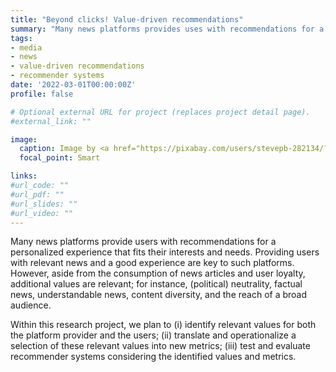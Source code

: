 ```yaml
---
title: "Beyond clicks! Value-driven recommendations"
summary: "Many news platforms provides uses with recommendations for a personalized experience that fits their interests and needs. However, aside from the consumption of news articles and user loyalty, additional values are relevant that need to be integrated in news recommender systems."
tags:
- media
- news
- value-driven recommendations
- recommender systems
date: '2022-03-01T00:00:00Z'
profile: false

# Optional external URL for project (replaces project detail page).
#external_link: ""

image:
  caption: Image by <a href="https://pixabay.com/users/stevepb-282134/?utm_source=link-attribution&amp;utm_medium=referral&amp;utm_campaign=image&amp;utm_content=412435">Steve Buissinne</a> from <a href="https://pixabay.com/?utm_source=link-attribution&amp;utm_medium=referral&amp;utm_campaign=image&amp;utm_content=412435">Pixabay</a>
  focal_point: Smart

links:
#url_code: ""
#url_pdf: ""
#url_slides: ""
#url_video: ""
---
```


Many news platforms provide users with recommendations for a personalized experience that fits their interests and needs. 
Providing users with relevant news and a good experience are key to such platforms. However, aside from the consumption of news articles and user loyalty, additional values are relevant; for instance, (political) neutrality, factual news, understandable news, content diversity, and the reach of a broad audience. 

Within this research project, we plan to (i) identify relevant values for both the platform provider and the users; (ii) translate and operationalize a selection of these relevant values into new metrics; (iii) test and evaluate recommender systems considering the identified values and metrics.
